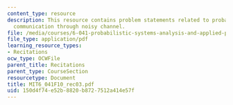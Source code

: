 ```yaml
---
content_type: resource
description: This resource contains problem statements related to probability and
  communication through noisy channel.
file: /media/courses/6-041-probabilistic-systems-analysis-and-applied-probability-fall-2010/150d4f74e52b8820b8727512a414e57f_MIT6_041F10_rec03.pdf
file_type: application/pdf
learning_resource_types:
- Recitations
ocw_type: OCWFile
parent_title: Recitations
parent_type: CourseSection
resourcetype: Document
title: MIT6_041F10_rec03.pdf
uid: 150d4f74-e52b-8820-b872-7512a414e57f
---
```

